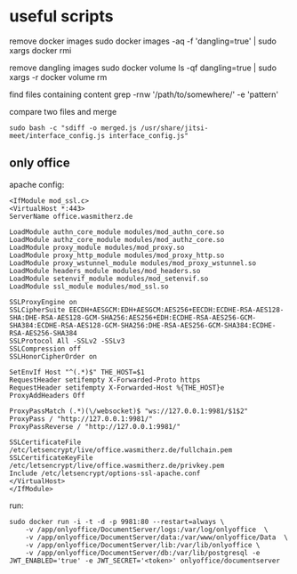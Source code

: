 # useful scripts

remove docker images
sudo docker images -aq -f 'dangling=true' | sudo  xargs docker rmi

remove dangling images
sudo docker volume ls -qf dangling=true | sudo  xargs -r docker volume rm

find files containing content
grep -rnw '/path/to/somewhere/' -e 'pattern'

compare two files and merge
```
sudo bash -c "sdiff -o merged.js /usr/share/jitsi-meet/interface_config.js interface_config.js"
```
## only office
apache config:
```
<IfModule mod_ssl.c>
<VirtualHost *:443>
ServerName office.wasmitherz.de

LoadModule authn_core_module modules/mod_authn_core.so
LoadModule authz_core_module modules/mod_authz_core.so
LoadModule proxy_module modules/mod_proxy.so
LoadModule proxy_http_module modules/mod_proxy_http.so
LoadModule proxy_wstunnel_module modules/mod_proxy_wstunnel.so
LoadModule headers_module modules/mod_headers.so
LoadModule setenvif_module modules/mod_setenvif.so
LoadModule ssl_module modules/mod_ssl.so

SSLProxyEngine on
SSLCipherSuite EECDH+AESGCM:EDH+AESGCM:AES256+EECDH:ECDHE-RSA-AES128-SHA:DHE-RSA-AES128-GCM-SHA256:AES256+EDH:ECDHE-RSA-AES256-GCM-SHA384:ECDHE-RSA-AES128-GCM-SHA256:DHE-RSA-AES256-GCM-SHA384:ECDHE-RSA-AES256-SHA384
SSLProtocol All -SSLv2 -SSLv3
SSLCompression off
SSLHonorCipherOrder on

SetEnvIf Host "^(.*)$" THE_HOST=$1
RequestHeader setifempty X-Forwarded-Proto https
RequestHeader setifempty X-Forwarded-Host %{THE_HOST}e
ProxyAddHeaders Off

ProxyPassMatch (.*)(\/websocket)$ "ws://127.0.0.1:9981/$1$2"
ProxyPass / "http://127.0.0.1:9981/"
ProxyPassReverse / "http://127.0.0.1:9981/"

SSLCertificateFile /etc/letsencrypt/live/office.wasmitherz.de/fullchain.pem
SSLCertificateKeyFile /etc/letsencrypt/live/office.wasmitherz.de/privkey.pem
Include /etc/letsencrypt/options-ssl-apache.conf
</VirtualHost>
</IfModule>
```

run:
```
sudo docker run -i -t -d -p 9981:80 --restart=always \
    -v /app/onlyoffice/DocumentServer/logs:/var/log/onlyoffice  \
    -v /app/onlyoffice/DocumentServer/data:/var/www/onlyoffice/Data  \
    -v /app/onlyoffice/DocumentServer/lib:/var/lib/onlyoffice \
    -v /app/onlyoffice/DocumentServer/db:/var/lib/postgresql -e JWT_ENABLED='true' -e JWT_SECRET='<token>' onlyoffice/documentserver
```
